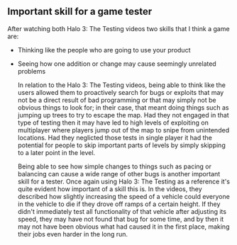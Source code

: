 ## Important skill for a game tester
  After watching both Halo 3: The Testing videos two skills that I think a game are:
* Thinking like the people who are going to use your product
* Seeing how one addition or change may cause seemingly unrelated problems

  In relation to the Halo 3: The Testing videos, being able to think like the users allowed them to proactively search for bugs or exploits that may not be a direct result of bad programming or that may simply not be obvious things to look for; in their case, that meant doing things such as jumping up trees to try to escape the map. Had they not engaged in that type of testing then it may have led to high levels of exploiting on multiplayer where players jump out of the map to snipe from unintended locations. Had they neglicted those tests in single player it had the potential for people to skip important parts of levels by simply skipping to a later point in the level. 
  
  Being able to see how simple changes to things such as pacing or balancing can cause a wide range of other bugs is another important skill for a tester. Once again using Halo 3: The Testing as a reference it's quite evident how important of a skill this is. In the videos, they described how slightly increasing the speed of a vehicle could everyone in the vehicle to die if they drove off ramps of a certain height. If they didn't immediately test all functionality of that vehicle after adjusting its speed, they may have not found that bug for some time, and by then it may not have been obvious what had caused it in the first place, making their jobs even harder in the long run. 
  
##
